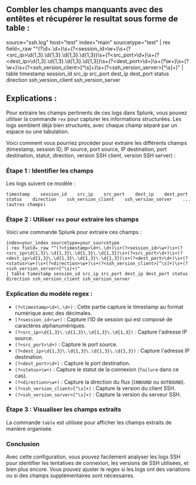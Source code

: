 ## Combler les champs manquants avec des entêtes et récupérer le resultat sous forme de table : 

source="ssh.log" host="test" index="main" sourcetype="test"
| rex field=_raw "^(?<timestamp>\d+\.\d+)\s+(?<session_id>\w+)\s+(?<src_ip>\d{1,3}\.\d{1,3}\.\d{1,3}\.\d{1,3})\s+(?<src_port>\d+)\s+(?<dest_ip>\d{1,3}\.\d{1,3}\.\d{1,3}\.\d{1,3})\s+(?<dest_port>\d+)\s+(?<status>\w+)\s+(?<direction>\w+)\s+(?<ssh_version_client>[^\s]+)\s+(?<ssh_version_server>[^\s]+)"
| table timestamp session_id src_ip src_port dest_ip dest_port status direction ssh_version_client ssh_version_server


## Explications : 

Pour extraire les champs pertinents de ces logs dans Splunk, vous pouvez utiliser la commande `rex` pour capturer les informations structurées. Les logs semblent déjà bien structurés, avec chaque champ séparé par un espace ou une tabulation. 

Voici comment vous pourriez procéder pour extraire les différents champs (timestamp, session ID, IP source, port source, IP destination, port destination, statut, direction, version SSH client, version SSH server) :

### Étape 1 : Identifier les champs

Les logs suivent ce modèle :

```
timestamp    session_id    src_ip    src_port    dest_ip    dest_port    status    direction    ssh_version_client    ssh_version_server    ... (autres champs)
```

### Étape 2 : Utiliser `rex` pour extraire les champs

Voici une commande Splunk pour extraire ces champs :

```spl
index=your_index sourcetype=your_sourcetype
| rex field=_raw "^(?<timestamp>\d+\.\d+)\s+(?<session_id>\w+)\s+(?<src_ip>\d{1,3}\.\d{1,3}\.\d{1,3}\.\d{1,3})\s+(?<src_port>\d+)\s+(?<dest_ip>\d{1,3}\.\d{1,3}\.\d{1,3}\.\d{1,3})\s+(?<dest_port>\d+)\s+(?<status>\w+)\s+(?<direction>\w+)\s+(?<ssh_version_client>[^\s]+)\s+(?<ssh_version_server>[^\s]+)"
| table timestamp session_id src_ip src_port dest_ip dest_port status direction ssh_version_client ssh_version_server
```

### Explication du modèle regex :

- `(?<timestamp>\d+\.\d+)` : Cette partie capture le timestamp au format numérique avec des décimales.
- `(?<session_id>\w+)` : Capture l'ID de session qui est composé de caractères alphanumériques.
- `(?<src_ip>\d{1,3}\.\d{1,3}\.\d{1,3}\.\d{1,3})` : Capture l'adresse IP source.
- `(?<src_port>\d+)` : Capture le port source.
- `(?<dest_ip>\d{1,3}\.\d{1,3}\.\d{1,3}\.\d{1,3})` : Capture l'adresse IP destination.
- `(?<dest_port>\d+)` : Capture le port destination.
- `(?<status>\w+)` : Capture le statut de la connexion (`failure` dans ce cas).
- `(?<direction>\w+)` : Capture la direction du flux (`INBOUND` ou `OUTBOUND`).
- `(?<ssh_version_client>[^\s]+)` : Capture la version du client SSH.
- `(?<ssh_version_server>[^\s]+)` : Capture la version du serveur SSH.

### Étape 3 : Visualiser les champs extraits

La commande `table` est utilisée pour afficher les champs extraits de manière organisée.

### Conclusion

Avec cette configuration, vous pouvez facilement analyser les logs SSH pour identifier les tentatives de connexion, les versions de SSH utilisées, et bien plus encore. Vous pouvez ajuster le regex si les logs ont des variations ou si des champs supplémentaires sont nécessaires.